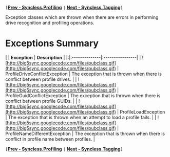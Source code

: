 `[`**[Prev - Syncless.Profiling](DeveloperAPIProfiling.md)** `|` **[Next - Syncless.Tagging](DeveloperAPITagging.md)**`]`

Exception classes which are thrown when there are errors in performing drive recognition and profiling operations.

# Exceptions Summary #

| | **Exception** | **Description** |
|:|:--------------|:----------------|
| ![http://big5sync.googlecode.com/files/pubclass.gif](http://big5sync.googlecode.com/files/pubclass.gif) | ProfileDriveConflictException | The exception that is thrown when there is conflict between profile drives. |
| ![http://big5sync.googlecode.com/files/pubclass.gif](http://big5sync.googlecode.com/files/pubclass.gif) | ProfileGuidConflictException | The exception that is thrown when there is conflict between profile GUIDs. |
| ![http://big5sync.googlecode.com/files/pubclass.gif](http://big5sync.googlecode.com/files/pubclass.gif) | ProfileLoadException | The exception that is thrown when an attempt to load a profile fails. |
| ![http://big5sync.googlecode.com/files/pubclass.gif](http://big5sync.googlecode.com/files/pubclass.gif) | ProfileNameDifferentException | The exception that is thrown when there is conflict in profile name between profiles. |

`[`**[Prev - Syncless.Profiling](DeveloperAPIProfiling.md)** `|` **[Next - Syncless.Tagging](DeveloperAPITagging.md)**`]`
